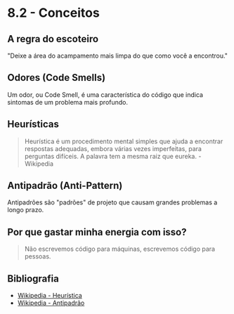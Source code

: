 # 8.2 - Conceitos

## A regra do escoteiro

"Deixe a área do acampamento mais limpa do que como você a encontrou."

## Odores (Code Smells)

Um odor, ou Code Smell, é uma característica do código que indica sintomas de um problema mais profundo.

## Heurísticas

> Heurística é um procedimento mental simples que ajuda a encontrar respostas adequadas, embora várias vezes imperfeitas, para perguntas difíceis. A palavra tem a mesma raiz que eureka. - Wikipedia

## Antipadrão (Anti-Pattern)

Antipadrões são "padrões" de projeto que causam grandes problemas a longo prazo.

## Por que gastar minha energia com isso?

> Não escrevemos código para máquinas, escrevemos código para pessoas.

## Bibliografia

- [Wikipedia - Heurística](https://pt.wikipedia.org/wiki/Heur%C3%ADstica)
- [Wikipedia - Antipadrão](https://pt.wikipedia.org/wiki/Antipadr%C3%A3o)
